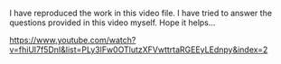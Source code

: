 I have reproduced the work in this video file. I have tried to answer the questions provided in this video myself. Hope it helps...

https://www.youtube.com/watch?v=fhiUl7f5DnI&list=PLy3lFw0OTlutzXFVwttrtaRGEEyLEdnpy&index=2
